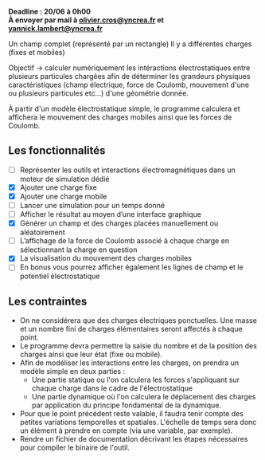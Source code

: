**Deadline : 20/06 à 0h00**  
**À envoyer par mail à olivier.cros@yncrea.fr et yannick.lambert@yncrea.fr**

Un champ complet (représenté par un rectangle)
Il y a différentes charges (fixes et mobiles)

Objectif -> calculer numériquement les intéractions électrostatiques entre plusieurs particules chargées afin de déterminer les grandeurs physiques caractéristiques (champ électrique, force de Coulomb, mouvement d'une ou plusieurs particules etc...) d'une géométrie donnée.

À partir d'un modèle électrostatique simple, le programme calculera et affichera le mouvement des charges mobiles ainsi que les forces de Coulomb.

## Les fonctionnalités
- [ ] Représenter les outils et interactions électromagnétiques dans un moteur de simulation dédié
- [x] Ajouter une charge fixe
- [x] Ajouter une charge mobile
- [ ] Lancer une simulation pour un temps donné
- [ ] Afficher le résultat au moyen d’une interface graphique
- [x] Générer un champ et des charges placées manuellement ou aléatoirement
- [ ] L’affichage de la force de Coulomb associé à chaque charge en sélectionnant la charge en question
- [x] La visualisation du mouvement des charges mobiles
- [ ] En bonus vous pourrez afficher également les lignes de champ et le potentiel électrostatique

## Les contraintes
* On ne considérera que des charges électriques ponctuelles. Une masse et un nombre fini de charges élémentaires seront affectés à chaque point.
* Le programme devra permettre la saisie du nombre et de la position des charges ainsi que leur état (fixe ou mobile).
* Afin de modéliser les interactions entre les charges, on prendra un modèle simple en deux parties :
  * Une partie statique ou l'on calculera les forces s'appliquant sur chaque charge dans le cadre de l'électrostatique
  * Une partie dynamique où l'on calculera le déplacement des charges par application du principe fondamental de la dynamique.
* Pour que le point précédent reste valable, il faudra tenir compte des petites variations temporelles et spatiales. L'échelle de temps sera donc un élément à prendre en compte (via une variable, par exemple).
* Rendre un fichier de documentation décrivant les étapes nécessaires pour compiler le binaire de l'outil.
